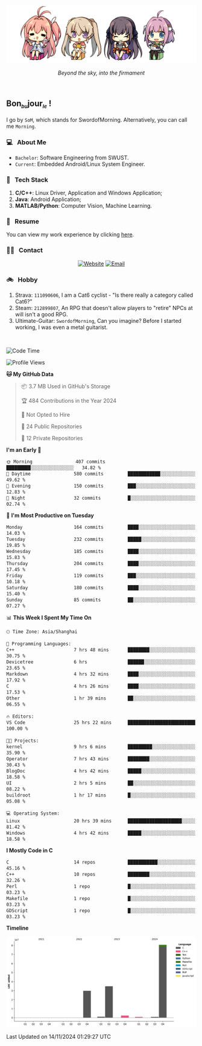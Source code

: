<img src="./pic/Aokana.png">
<p align="center"><em>Beyond the sky, into the firmament</em></p>

<br/>

## Bon<sub><em><font size=2>bu</font></em></sub>jour<sub><em><font size=2>le</font></em></sub> !

I go by `SoM`, which stands for SwordofMorning. Alternatively, you can call me `Morning`.

### 💻 &nbsp; About Me

- `Bachelor`: Software Engineering from SWUST.
- `Current`: Embedded Android/Linux System Engineer.

### 🔧 &nbsp; Tech Stack

1. **C/C++**: Linux Driver, Application and Windows Application;
2. **Java**: Android Application;
3. **MATLAB/Python**: Computer Vision, Machine Learning.

### 📝 &nbsp; Resume

You can view my work experience by clicking <a href="https://swordofmorning.com/index.php/contact/">here</a>.

### 🤝🏻 &nbsp; Contact

<p align="center">
<a href="https://swordofmorning.com/"><img alt="Website" src="https://img.shields.io/badge/Website-swordofmorning.com-blue?style=flat-square&logo=google-chrome"></a>
<a href="mailto:master@xiaojintao.email
"><img alt="Email" src="https://img.shields.io/badge/Email-master@xiaojintao.email-blue?style=flat-square&logo=gmail"></a>
</p>

### 🚲 &nbsp; Hobby

1. Strava: `111090606`, I am a Cat6 cyclist - "Is there really a category called Cat6?"
2. Steam: `212899807`, An RPG that doesn't allow players to "retire" NPCs at will isn't a good RPG.
3. Ultimate-Guitar: `SwordofMorning`, Can you imagine? Before I started working, I was even a metal guitarist.

<br/>

<!--START_SECTION:waka-->
![Code Time](http://img.shields.io/badge/Code%20Time-335%20hrs%2036%20mins-blue)

![Profile Views](http://img.shields.io/badge/Profile%20Views-0-blue)

**🐱 My GitHub Data** 

> 📦 3.7 MB Used in GitHub's Storage 
 > 
> 🏆 484 Contributions in the Year 2024
 > 
> 🚫 Not Opted to Hire
 > 
> 📜 24 Public Repositories 
 > 
> 🔑 12 Private Repositories 
 > 
**I'm an Early 🐤** 

```text
🌞 Morning                407 commits         █████████░░░░░░░░░░░░░░░░   34.82 % 
🌆 Daytime                580 commits         ████████████░░░░░░░░░░░░░   49.62 % 
🌃 Evening                150 commits         ███░░░░░░░░░░░░░░░░░░░░░░   12.83 % 
🌙 Night                  32 commits          █░░░░░░░░░░░░░░░░░░░░░░░░   02.74 % 
```
📅 **I'm Most Productive on Tuesday** 

```text
Monday                   164 commits         ████░░░░░░░░░░░░░░░░░░░░░   14.03 % 
Tuesday                  232 commits         █████░░░░░░░░░░░░░░░░░░░░   19.85 % 
Wednesday                185 commits         ████░░░░░░░░░░░░░░░░░░░░░   15.83 % 
Thursday                 204 commits         ████░░░░░░░░░░░░░░░░░░░░░   17.45 % 
Friday                   119 commits         ███░░░░░░░░░░░░░░░░░░░░░░   10.18 % 
Saturday                 180 commits         ████░░░░░░░░░░░░░░░░░░░░░   15.40 % 
Sunday                   85 commits          ██░░░░░░░░░░░░░░░░░░░░░░░   07.27 % 
```


📊 **This Week I Spent My Time On** 

```text
🕑︎ Time Zone: Asia/Shanghai

💬 Programming Languages: 
C++                      7 hrs 48 mins       ████████░░░░░░░░░░░░░░░░░   30.75 % 
Devicetree               6 hrs               ██████░░░░░░░░░░░░░░░░░░░   23.65 % 
Markdown                 4 hrs 32 mins       ████░░░░░░░░░░░░░░░░░░░░░   17.92 % 
C                        4 hrs 26 mins       ████░░░░░░░░░░░░░░░░░░░░░   17.53 % 
Other                    1 hr 39 mins        ██░░░░░░░░░░░░░░░░░░░░░░░   06.55 % 

🔥 Editors: 
VS Code                  25 hrs 22 mins      █████████████████████████   100.00 % 

🐱‍💻 Projects: 
kernel                   9 hrs 6 mins        █████████░░░░░░░░░░░░░░░░   35.90 % 
Operator                 7 hrs 43 mins       ████████░░░░░░░░░░░░░░░░░   30.43 % 
BlogDoc                  4 hrs 42 mins       █████░░░░░░░░░░░░░░░░░░░░   18.58 % 
UI                       2 hrs 5 mins        ██░░░░░░░░░░░░░░░░░░░░░░░   08.22 % 
buildroot                1 hr 17 mins        █░░░░░░░░░░░░░░░░░░░░░░░░   05.08 % 

💻 Operating System: 
Linux                    20 hrs 39 mins      ████████████████████░░░░░   81.42 % 
Windows                  4 hrs 42 mins       █████░░░░░░░░░░░░░░░░░░░░   18.58 % 
```

**I Mostly Code in C** 

```text
C                        14 repos            ███████████░░░░░░░░░░░░░░   45.16 % 
C++                      10 repos            ████████░░░░░░░░░░░░░░░░░   32.26 % 
Perl                     1 repo              █░░░░░░░░░░░░░░░░░░░░░░░░   03.23 % 
Makefile                 1 repo              █░░░░░░░░░░░░░░░░░░░░░░░░   03.23 % 
GDScript                 1 repo              █░░░░░░░░░░░░░░░░░░░░░░░░   03.23 % 
```



**Timeline**

![Lines of Code chart](https://raw.githubusercontent.com/SwordofMorning/SwordofMorning/main/assets/bar_graph.png)


 Last Updated on 14/11/2024 01:29:27 UTC
<!--END_SECTION:waka-->

